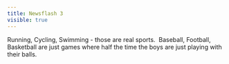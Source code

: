 ---title: Newsflash 3visible: true---Running, Cycling, Swimming - those are real sports.&nbsp; Baseball, Football, Basketball are just games where half the time the boys are just playing with their balls.